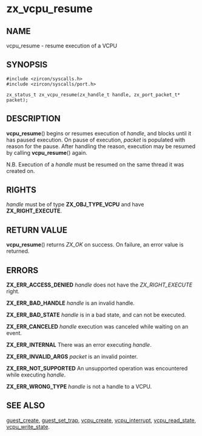 # zx_vcpu_resume

## NAME

<!-- Updated by update-docs-from-abigen, do not edit. -->

vcpu_resume - resume execution of a VCPU

## SYNOPSIS

<!-- Updated by update-docs-from-abigen, do not edit. -->

```
#include <zircon/syscalls.h>
#include <zircon/syscalls/port.h>

zx_status_t zx_vcpu_resume(zx_handle_t handle, zx_port_packet_t* packet);
```

## DESCRIPTION

**vcpu_resume**() begins or resumes execution of *handle*, and blocks until it has
paused execution. On pause of execution, *packet* is populated with reason for
the pause. After handling the reason, execution may be resumed by calling
**vcpu_resume**() again.

N.B. Execution of a *handle* must be resumed on the same thread it was created on.

## RIGHTS

<!-- Updated by update-docs-from-abigen, do not edit. -->

*handle* must be of type **ZX_OBJ_TYPE_VCPU** and have **ZX_RIGHT_EXECUTE**.

## RETURN VALUE

**vcpu_resume**() returns *ZX_OK* on success. On failure, an error value is
returned.

## ERRORS

**ZX_ERR_ACCESS_DENIED** *handle* does not have the *ZX_RIGHT_EXECUTE* right.

**ZX_ERR_BAD_HANDLE** *handle* is an invalid handle.

**ZX_ERR_BAD_STATE** *handle* is in a bad state, and can not be executed.

**ZX_ERR_CANCELED** *handle* execution was canceled while waiting on an event.

**ZX_ERR_INTERNAL** There was an error executing *handle*.

**ZX_ERR_INVALID_ARGS** *packet* is an invalid pointer.

**ZX_ERR_NOT_SUPPORTED** An unsupported operation was encountered while
executing *handle*.

**ZX_ERR_WRONG_TYPE** *handle* is not a handle to a VCPU.

## SEE ALSO

[guest_create](guest_create.md),
[guest_set_trap](guest_set_trap.md),
[vcpu_create](vcpu_create.md),
[vcpu_interrupt](vcpu_interrupt.md),
[vcpu_read_state](vcpu_read_state.md),
[vcpu_write_state](vcpu_write_state.md).
